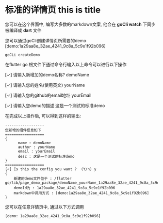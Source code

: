 # 标准的详情页 this is title

您可以在这个界面中, 编写大多数的markdown文案, 他会在 **goCli watch** 下同步被编译成 **dart** 文件

您可以通过goCli创建详情页所需要的demo
[demo:1a29aa8e_32ae_4241_9c8a_5c9e1f92b096]


```
goCLi createDemo
```

在flutter go 根文件下通过命令行输入以上命令可以进行以下操作

[✓] 请输入新增加的demo名称? demoName

[✓] 请输入您的姓名(使用英文) yourName

[✓] 请输入您的github的email地址 yourEmail

[✓] 请输入您demo的描述 这是一个测试的标准demo


在完成以上操作后, 可以得到这样的输出:


```
------------------
您新增的组件信息如下
==================
{
	  name : demoName
	  author : yourName
	  email : yourEmail
	  desc : 这是一个测试的标准demo
}
==================
[✓] Is this the config you want ?  (Y/n) y
{
    新建的demo文件位于 : /flutter go/lib/page_demo_package/demoName_yourName_1a29aa8e_32ae_4241_9c8a_5c9e1f92b096
    demoId为 : 1a29aa8e_32ae_4241_9c8a_5c9e1f92b096
    markdown中调用方式 : [demo:1a29aa8e_32ae_4241_9c8a_5c9e1f92b096]
}

```
您可以在任意详情页中, 通过以下方式调用

```
[demo: 1a29aa8e_32ae_4241_9c8a_5c9e1f92b096]
```
